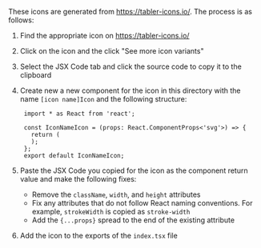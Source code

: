 These icons are generated from https://tabler-icons.io/. The process is as follows:

1. Find the appropriate icon on https://tabler-icons.io/
2. Click on the icon and the click "See more icon variants"
3. Select the JSX Code tab and click the source code to copy it to the clipboard
4. Create new a new component for the icon in this directory with the name `[icon name]Icon` and the following structure:

   ```
    import * as React from 'react';
    
    const IconNameIcon = (props: React.ComponentProps<'svg'>) => {
      return (
      );
    };
    export default IconNameIcon;
    ```
5. Paste the JSX Code you copied for the icon as the component return value and make the following fixes:
   * Remove the `className`, `width`, and `height` attributes
   * Fix any attributes that do not follow React naming conventions. For example, `strokeWidth` is copied as `stroke-width`
   * Add the `{...props}` spread to the end of the existing attribute
6. Add the icon to the exports of the `index.tsx` file
